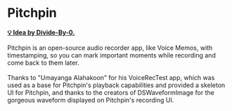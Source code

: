 # Pitchpin

<strong>
<a href="https://github.com/Divide-By-0/app-ideas-people-would-use">💡 Idea by Divide-By-0.</a>

</strong>
<br>
<br>
Pitchpin is an open-source audio recorder app, like Voice Memos, with timestamping, so you can mark important moments while recording and come back to them later.
<br>
<br>
Thanks to "Umayanga Alahakoon" for his VoiceRecTest app, which was used as a base for Pitchpin's playback capabilities and provided a skeleton UI for Pitchpin, and thanks to the creators of DSWaveformImage for the gorgeous waveform displayed on Pitchpin's recording UI.

